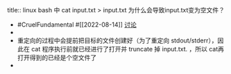 title:: linux bash 中 cat input.txt > input.txt 为什么会导致input.txt变为空文件？
- #CruelFundamental #[[2022-08-14]] [讨论](https://github.com/CYZH1307/CruelFundamental/tree/main/homework/202208/14)
-
- 重定向的过程中会提前把目标的文件创建好（为了重定向 stdout/stderr），因此在 cat 程序执行前就已经进行了打开并 truncate 掉 input.txt. ，所以 cat再打开得到的已经是个空文件了
-
